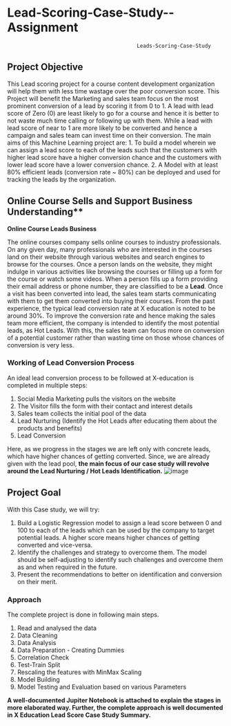 # Lead-Scoring-Case-Study--Assignment
                                              Leads-Scoring-Case-Study 
## Project Objective 
This Lead scoring project for a course content development organization will help them with less time wastage over the poor conversion score. This Project will benefit the Marketing and sales team focus on the most prominent conversion of a lead by scoring it from 0 to 1. A lead with lead score of Zero (0) are least likely to go for a course and hence it is better to not waste much time calling or following up with them. While a lead with lead score of near to 1 are more likely to be converted and hence a campaign and sales team can invest time on their conversion. The main aims of this Machine Learning project are: 
    1.	To build a model wherein we can assign a lead score to each of the 
        leads such that the customers with higher lead score have a higher 
        conversion chance and the customers with lower lead score have a 
        lower conversion chance. 
    2.	A Model with at least 80% efficient leads (conversion rate ~ 80%) 
        can be deployed and used for tracking the leads by the 
        organization. 
        
## Online Course Sells and Support Business Understanding** 
**Online Course Leads Business**

The online courses company sells online courses to industry professionals. On any given day, many professionals who are interested in the courses land on their website through various websites and search engines to browse for the courses. 
Once a person lands on the website, they might indulge in various activities like browsing the courses or filling up a form for the course or watch some videos. When a person fills up a form providing their email address or phone number, they are classified to be a **Lead**. 
 Once a visit has been converted into lead, the sales team starts communicating with them to get them converted into buying their courses. From the past experience, the typical lead conversion rate at X education is noted to be around 30%. 
To improve the conversion rate and hence making the sales team more efficient, the company is intended to identify the most potential leads, as Hot Leads. With this, the sales team can focus more on conversion of a potential customer rather than wasting time on those whose chances of conversion is very less. 

### Working of Lead Conversion Process 
An ideal lead conversion process to be followed at X-education is completed in multiple steps:  
   1.	Social Media Marketing pulls the visitors on the website 
   2.	The Visitor fills the form with their contact and interest details 
   3.	Sales team collects the initial pool of the data 
   4.	Lead Nurturing (Identify the Hot Leads after educating them about the 
      products and benefits) 
   5.	Lead Conversion
      
Here, as we progress in the stages we are left only with concrete leads, which have higher chances of getting converted. Since, we are already given with the lead pool, **the main focus of our case study will revolve around the Lead Nurturing / Hot Leads Identification.**
![image](https://github.com/user-attachments/assets/ead4c2b9-fc5e-4132-8674-e440230a208b)

  
## Project Goal 
With this Case study, we will try: 
   1.	Build a Logistic Regression model to assign a lead score between 0 
      and 100 to each of the leads which can be used by the company to 
      target potential leads. A higher score means higher chances of 
      getting converted and vice-versa. 
   2.	Identify the challenges and strategy to overcome them. The model 
      should be self-adjusting to identify such challenges and overcome 
      them as and when required in the future. 
   3.	Present the recommendations to better on identification and 
      conversion on their merit.
     	
### Approach 
The complete project is done in following main steps. 
   1.	Read and analysed the data 
   2.	Data Cleaning 
   3.	Data Analysis 
   4.	Data Preparation - Creating Dummies 
   5.	Correlation Check 
   6.	Test-Train Split 
   7.	Rescaling the features with MinMax Scaling 
   8.	Model Building 
   9.	Model Testing and Evaluation based on various Parameters
       
**A well-documented Jupiter Notebook is attached to explain the stages in more elaborated way. 
Further, the complete approach is well documented in X Education Lead Score Case Study Summary.**

